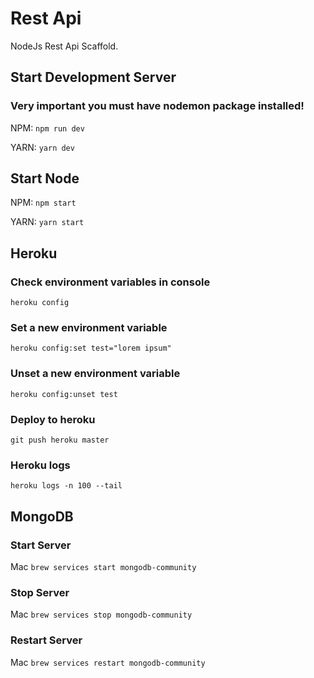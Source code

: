 # Rest Api

NodeJs Rest Api Scaffold.

## Start Development Server

### Very important you must have nodemon package installed!

NPM: ```npm run dev```

YARN: ```yarn dev```

## Start Node

NPM: ```npm start```

YARN: ```yarn start```

## Heroku

### Check environment variables in console

```heroku config```

### Set a new environment variable
```heroku config:set test="lorem ipsum"```

### Unset a new environment variable

```heroku config:unset test```

### Deploy to heroku

```git push heroku master```

### Heroku logs

```heroku logs -n 100 --tail```

## MongoDB

### Start Server

Mac ```brew services start mongodb-community```

### Stop Server

Mac ```brew services stop mongodb-community```

### Restart Server

Mac ```brew services restart mongodb-community```